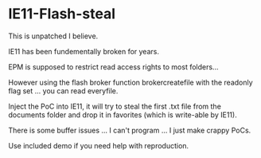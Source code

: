 # IE11-Flash-steal

This is unpatched I believe.

IE11 has been fundementally broken for years.

EPM is supposed to restrict read access rights to most folders...

However using the flash broker function brokercreatefile with the readonly flag set ... you can read everyfile.

Inject the PoC into IE11, it will try to steal the first .txt file from the documents folder and drop it in favorites (which is write-able by IE11).

There is some buffer issues ... I can't program ... I just make crappy PoCs.

Use included demo if you need help with reproduction.
